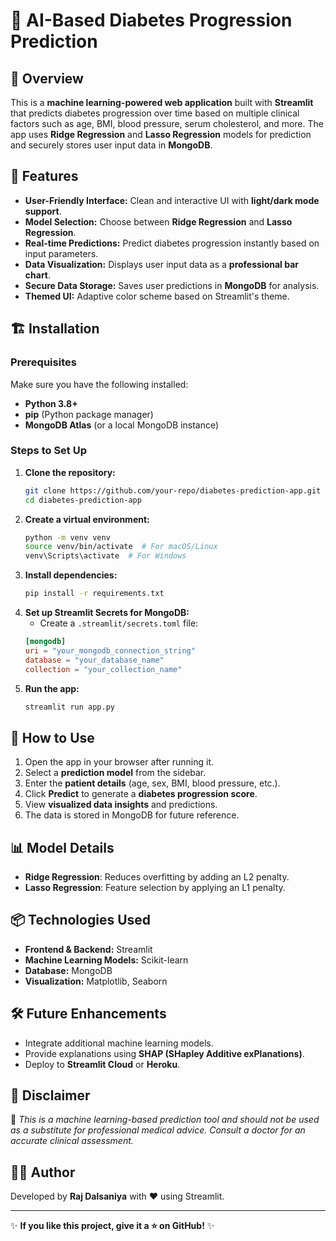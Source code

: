 # 🔬 AI-Based Diabetes Progression Prediction

## 📌 Overview
This is a **machine learning-powered web application** built with **Streamlit** that predicts diabetes progression over time based on multiple clinical factors such as age, BMI, blood pressure, serum cholesterol, and more. The app uses **Ridge Regression** and **Lasso Regression** models for prediction and securely stores user input data in **MongoDB**.

## 🚀 Features
- **User-Friendly Interface:** Clean and interactive UI with **light/dark mode support**.
- **Model Selection:** Choose between **Ridge Regression** and **Lasso Regression**.
- **Real-time Predictions:** Predict diabetes progression instantly based on input parameters.
- **Data Visualization:** Displays user input data as a **professional bar chart**.
- **Secure Data Storage:** Saves user predictions in **MongoDB** for analysis.
- **Themed UI:** Adaptive color scheme based on Streamlit's theme.

## 🏗️ Installation
### Prerequisites
Make sure you have the following installed:
- **Python 3.8+**
- **pip** (Python package manager)
- **MongoDB Atlas** (or a local MongoDB instance)

### Steps to Set Up
1. **Clone the repository:**
   ```sh
   git clone https://github.com/your-repo/diabetes-prediction-app.git
   cd diabetes-prediction-app
   ```
2. **Create a virtual environment:**
   ```sh
   python -m venv venv
   source venv/bin/activate  # For macOS/Linux
   venv\Scripts\activate  # For Windows
   ```
3. **Install dependencies:**
   ```sh
   pip install -r requirements.txt
   ```
4. **Set up Streamlit Secrets for MongoDB:**
   - Create a `.streamlit/secrets.toml` file:
   ```toml
   [mongodb]
   uri = "your_mongodb_connection_string"
   database = "your_database_name"
   collection = "your_collection_name"
   ```
5. **Run the app:**
   ```sh
   streamlit run app.py
   ```

## 🎯 How to Use
1. Open the app in your browser after running it.
2. Select a **prediction model** from the sidebar.
3. Enter the **patient details** (age, sex, BMI, blood pressure, etc.).
4. Click **Predict** to generate a **diabetes progression score**.
5. View **visualized data insights** and predictions.
6. The data is stored in MongoDB for future reference.

## 📊 Model Details
- **Ridge Regression**: Reduces overfitting by adding an L2 penalty.
- **Lasso Regression**: Feature selection by applying an L1 penalty.

## 📦 Technologies Used
- **Frontend & Backend:** Streamlit
- **Machine Learning Models:** Scikit-learn
- **Database:** MongoDB
- **Visualization:** Matplotlib, Seaborn

## 🛠️ Future Enhancements
- Integrate additional machine learning models.
- Provide explanations using **SHAP (SHapley Additive exPlanations)**.
- Deploy to **Streamlit Cloud** or **Heroku**.

## 📜 Disclaimer
🚨 *This is a machine learning-based prediction tool and should not be used as a substitute for professional medical advice. Consult a doctor for an accurate clinical assessment.*

## 👨‍💻 Author
Developed by **Raj Dalsaniya** with ❤️ using Streamlit.

---
✨ **If you like this project, give it a ⭐ on GitHub!** ✨
